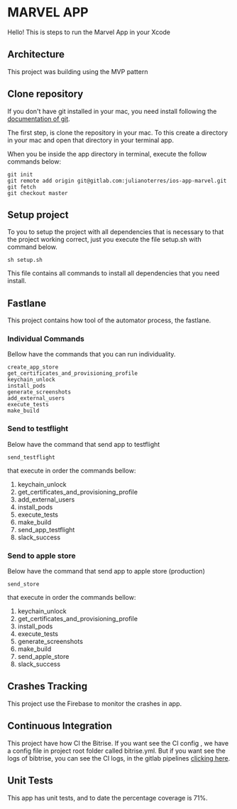 # MARVEL APP

Hello! This is steps to run the Marvel App in your Xcode

## Architecture

This project was building using the MVP pattern

## Clone repository

If you don't have git installed in your mac, you need install following the [documentation of git].

[documentation of git]:https://git-scm.com/download/mac

The first step, is clone the repository in your mac. To this create a directory in your mac and open that directory in your terminal app.

When you be inside the app directory in terminal, execute the follow commands below:


	git init
	git remote add origin git@gitlab.com:julianoterres/ios-app-marvel.git
	git fetch
	git checkout master

## Setup project

To you to setup the project with all dependencies that is necessary to that the project working correct, just you execute the file setup.sh with command below.

	sh setup.sh

This file contains all commands to install all dependencies that you need install.

## Fastlane

This project contains how tool of the automator process, the fastlane.

### Individual Commands

Bellow have the commands that you can run individuality.

	create_app_store
	get_certificates_and_provisioning_profile
	keychain_unlock
	install_pods
	generate_screenshots
	add_external_users
	execute_tests
	make_build
	
### Send to testflight

Below have the command that send app to testflight

	send_testflight

that execute in order the commands bellow:

1. keychain_unlock
2. get_certificates_and_provisioning_profile
3. add_external_users
4. install_pods
5. execute_tests
6. make_build
7. send_app_testflight
8. slack_success

### Send to apple store

Below have the command that send app to apple store (production)

	send_store

that execute in order the commands bellow:

1. keychain_unlock
2. get_certificates_and_provisioning_profile
3. install_pods
4. execute_tests
5. generate_screenshots
6. make_build
7. send_apple_store
8. slack_success


	
## Crashes Tracking

This project use the Firebase to monitor the crashes in app.
	
## Continuous Integration

This project have how CI the Bitrise. If you want see the CI config , we have a config file in project root folder called bitrise.yml. But if you want see the logs of bibtrise, you can see the CI logs, in the gitlab pipelines [clicking here].

[clicking here]:https://gitlab.com/julianoterres/marvel/pipelines
	
## Unit Tests

This app has unit tests, and to date the percentage coverage is 71%.
